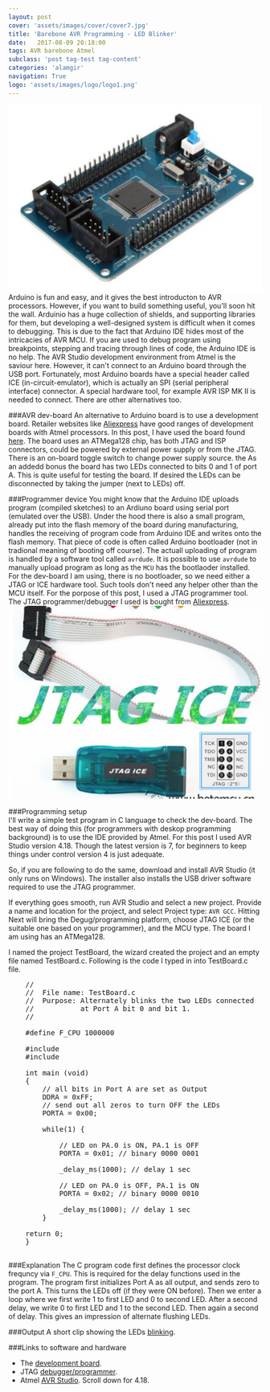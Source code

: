 ```yaml
---
layout: post
cover: 'assets/images/cover/cover7.jpg'
title: 'Barebone AVR Programming - LED Blinker' 
date:   2017-08-09 20:18:00
tags: AVR barebone Atmel
subclass: 'post tag-test tag-content'
categories: 'alamgir'
navigation: True
logo: 'assets/images/logo/logo1.png'
---
```


<img src="/assets/images/2017/2017_08_09_AVR_board.png"  alt="AVR Board" class="leftimg" />
Arduino is fun and easy, and it gives the best introducton to AVR processors. However, if you want to build something useful, you'll soon hit the wall. Arduinio has a huge collection of shields, and supporting libraries for them, but developing a well-designed system is difficult when it comes to debugging. This is due to the fact that Arduino IDE hides most of the intricacies of AVR MCU. If you are used to debug program using breakpoints, stepping and tracing through lines of code, the Arduino IDE is no help. The AVR Studio development environment from Atmel is the saviour here. However, it can't connect to an Arduino board through the USB port. Fortunately, most Arduino boards have a special header called ICE (in-circuit-emulator), which is actually an SPI (serial peripheral interface) connector. A special hardware tool, for example AVR ISP MK II is needed to connect. There are other alternatives too.
<!--more-->

###AVR dev-board
An alternative to Arduino board is to use a development board. Retailer websites like <a href="http://aliexpress.com">Aliexpress</a> have good ranges of development boards with Atmel processors. In this post, I have used the board found <a href="https://www.aliexpress.com/item/1PCS-DC-5V-ATmega128-AVR-Core-Development-Board-Minimum-System-Module-ISP-JTAG/32745789402.html">here</a>. The board uses an ATMega128 chip, has both JTAG and ISP connectors, could be powered by external power supply or from the JTAG. There is an on-board toggle switch to change power supply source. the As an addedd bonus the board has two LEDs connected to bits 0 and 1 of port A. This is quite useful for testing the board. If desired the LEDs can be disconnected by taking the jumper (next to LEDs) off.
 
###Programmer device
You might know that the Arduino IDE uploads program (compiled sketches) to an Ardiuno board using serial port (emulated over the USB). Under the hood there is also a small program, already put into the flash memory of the board during manufacturing, handles the receiving of program code from Arduino IDE and writes onto the flash memory. That piece of code is often called Arduino bootloader (not in tradional meaning of booting off course). The actuall uploading of program is handled by a software tool called `avrdude`. It is possible to use `avrdude` to manually upload program as long as the `MCU` has the bootlaoder installed. For the dev-board I am using, there is no bootloader, so we need either a JTAG or ICE hardware tool. Such tools don't need any helper other than the MCU itself. For the porpose of this post, I used a JTAG programmer tool. The JTAG programmer/debugger I used is bought from <a href="https://www.aliexpress.com/item/Free-shipping-AVR-USB-Emulator-debugger-programmer-JTAG-ICE-for-Atmel/623898152.html">Aliexpress</a>. 
<img src="/assets/images/2017/2017_08_09_JTAG_programmer.png"  alt="JTAG debugger programmer" />

###Programming setup  
I'll write a simple test program in C language to check the dev-board. The best way of doing this (for programmers with deskop programming background) is to use the IDE provided by Atmel. For this post I used AVR Studio version 4.18. Though the latest version is 7, for beginners to keep things under control version 4 is just adequate.

So, if you are following to do the same, download and install AVR Studio (it only runs on Windows). The installer also installs the USB driver software required to use the JTAG programmer.

If everything goes smooth, run AVR Studio and select a new project. Provide a name and location for the project, and select Project type: `AVR GCC`. Hitting Next will bring the Degug/programming platform, choose JTAG ICE (or the suitable one based on your programmer), and the MCU type. The board I am using has an ATMega128.

I named the project TestBoard, the wizard created the project and an empty file named TestBoard.c.
Following is the code I typed in into TestBoard.c file.

<pre>
	//
	//	File name: TestBoard.c
	//	Purpose: Alternately blinks the two LEDs connected 
	//           at Port A bit 0 and bit 1.
	//
	
	#define F_CPU 1000000

	#include <avr/io.h>
	#include <util/delay.h>

	int main (void)
	{
		// all bits in Port A are set as Output
		DDRA = 0xFF;
		// send out all zeros to turn OFF the LEDs
		PORTA = 0x00;

		while(1) {

			// LED on PA.0 is ON, PA.1 is OFF
			PORTA = 0x01; // binary 0000 0001 

			_delay_ms(1000); // delay 1 sec
	
			// LED on PA.0 is OFF, PA.1 is ON
			PORTA = 0x02; // binary 0000 0010
	
			_delay_ms(1000); // delay 1 sec	
		}

	return 0;
	}
	
</pre>

###Explanation
The C program code first defines the processor clock frequncy via `F_CPU`. This is required for the delay functions used in the program. The program first initializes Port A as all output, and sends zero to the port A. This turns the LEDs off (if they were ON before). Then we enter a loop where we first write 1 to first LED and 0 to second LED. After a second delay, we write 0 to first LED and 1 to the second LED. Then again a second of delay. This gives an impression of alternate flushing LEDs.  

###Output
A short clip showing the LEDs <a href="/assets/images/2017/2017_08_09_LED_Blinking.3gp">blinking</a>.

###Links to software and hardware

- The <a href="https://www.aliexpress.com/item/1PCS-DC-5V-ATmega128-AVR-Core-Development-Board-Minimum-System-Module-ISP-JTAG/32745789402.html">development board</a>. 
- JTAG <a href="https://www.aliexpress.com/item/Free-shipping-AVR-USB-Emulator-debugger-programmer-JTAG-ICE-for-Atmel/623898152.html">debugger/programmer</a>.
- Atmel <a href="http://www.atmel.com/tools/studioarchive.aspx">AVR Studio</a>. Scroll down for 4.18.
